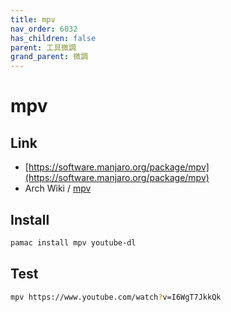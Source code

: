 ```yaml
---
title: mpv
nav_order: 6032
has_children: false
parent: 工具微調
grand_parent: 微調
---
```



# mpv

## Link

* [https://software.manjaro.org/package/mpv](https://software.manjaro.org/package/mpv)
* Arch Wiki / [mpv](https://wiki.archlinux.org/index.php/mpv)


## Install

``` sh
pamac install mpv youtube-dl
```


## Test


``` sh
mpv https://www.youtube.com/watch?v=I6WgT7JkkQk
```
